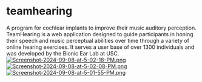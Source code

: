 # teamhearing
A program for cochlear implants to improve their music auditory perception. TeamHearing is a web application designed to guide participants in honing their speech and music perceptual abilities over time through a variety of online hearing exercises. It serves a user base of over 1300 individuals and was developed by the Bionic Ear Lab at USC. 
[![Screenshot-2024-09-08-at-5-02-18-PM.png](https://i.postimg.cc/L63f45Fm/Screenshot-2024-09-08-at-5-02-18-PM.png)](https://postimg.cc/3dWWnKwq)
[![Screenshot-2024-09-08-at-5-02-08-PM.png](https://i.postimg.cc/W46xX0QQ/Screenshot-2024-09-08-at-5-02-08-PM.png)](https://postimg.cc/gwjM0LcD)
[![Screenshot-2024-09-08-at-5-01-55-PM.png](https://i.postimg.cc/HnGZmnDQ/Screenshot-2024-09-08-at-5-01-55-PM.png)](https://postimg.cc/620LL9Q3)
